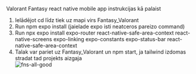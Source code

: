 Valorant Fantasy react native mobile app instrukcijas kā palaist <br>

1. Ielādējot cd līdz tiek uz mapi virs Fantasy_Valorant <br>
2. Run npm expo install (jaielade expo isti neatceros pareizo command) <br>
3. Run npx expo install expo-router react-native-safe-area-context react-native-screens expo-linking expo-constants expo-status-bar react-native-safe-area-context <br>
4. Talak var pariet uz Fantasy_Valorant un npm start, ja tailwind izdomas stradat tad projekts aizgaja <br>
![fns-all-good](https://github.com/21DP2RJerm/ValoFantasy/assets/100911489/2a2b2680-b369-4d94-bd9c-e261eade1b0b)
